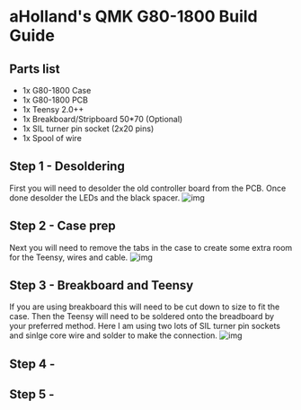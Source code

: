 # aHolland's QMK G80-1800 Build Guide

## Parts list
* 1x 	  G80-1800 Case
* 1x 	  G80-1800 PCB
* 1x 	  Teensy 2.0++
* 1x    Breakboard/Stripboard 50*70 (Optional)
* 1x    SIL turner pin socket (2x20 pins)
* 1x    Spool of wire

## Step 1 - Desoldering

First you will need to desolder the old controller board from the PCB. Once done desolder the LEDs and the black spacer. 
![img](https://i.imgur.com/ySP3WIQ.jpg)

## Step 2 - Case prep

Next you will need to remove the tabs in the case to create some extra room for the Teensy, wires and cable. 
![img](https://i.imgur.com/H1tK3fc.jpg)

## Step 3 - Breakboard and Teensy

If you are using breakboard this will need to be cut down to size to fit the case. Then the Teensy will need to be soldered onto the breadboard by your preferred method. Here I am using two lots of SIL turner pin sockets and sinlge core wire and solder to make the connection. 
![img](https://i.imgur.com/HCE7qHw.jpg)

## Step 4 - 



## Step 5 - 


